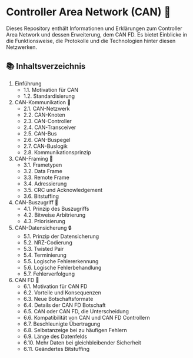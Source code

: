# Controller Area Network (CAN) 🚗

Dieses Repository enthält Informationen und Erklärungen zum Controller Area Network und dessen Erweiterung, dem CAN FD.
Es bietet Einblicke in die Funktionsweise, die Protokolle und die Technologien hinter diesen Netzwerken.

## 📚 Inhaltsverzeichnis

1. Einführung
   * 1.1. Motivation für CAN
   * 1.2. Standardisierung
2. CAN-Kommunikation 💬
   * 2.1. CAN-Netzwerk
   * 2.2. CAN-Knoten
   * 2.3. CAN-Controller
   * 2.4. CAN-Transceiver
   * 2.5. CAN-Bus
   * 2.6. CAN-Buspegel
   * 2.7. CAN-Buslogik
   * 2.8. Kommunikationsprinzip
3. CAN-Framing 🔄
   * 3.1. Frametypen
   * 3.2. Data Frame
   * 3.3. Remote Frame
   * 3.4. Adressierung
   * 3.5. CRC und Acknowledgement
   * 3.6. Bitstuffing
4. CAN-Buszugriff 📡
   * 4.1. Prinzip des Buszugriffs
   * 4.2. Bitweise Arbitrierung
   * 4.3. Priorisierung
5. CAN-Datensicherung 🔒
   * 5.1. Prinzip der Datensicherung
   * 5.2. NRZ-Codierung
   * 5.3. Twisted Pair
   * 5.4. Terminierung
   * 5.5. Logische Fehlererkennung
   * 5.6. Logische Fehlerbehandlung
   * 5.7. Fehlerverfolgung
6. CAN FD 🚀
   * 6.1. Motivation für CAN FD
   * 6.2. Vorteile und Konsequenzen
   * 6.3. Neue Botschaftsformate
   * 6.4. Details der CAN FD Botschaft
   * 6.5. CAN oder CAN FD, die Unterscheidung
   * 6.6. Kompatibilität von CAN und CAN FD Controllern
   * 6.7. Beschleunigte Übertragung
   * 6.8. Selbstanzeige bei zu häufigen Fehlern
   * 6.9. Länge des Datenfelds
   * 6.10. Mehr Daten bei gleichbleibender Sicherheit
   * 6.11. Geändertes Bitstuffing
